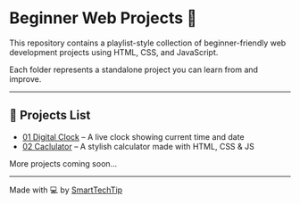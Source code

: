 # Beginner Web Projects 🚀

This repository contains a playlist-style collection of beginner-friendly web development projects using HTML, CSS, and JavaScript.

Each folder represents a standalone project you can learn from and improve.

---

## 📁 Projects List

- [01 Digital Clock](./01%20digital%20clock) – A live clock showing current time and date
- [02 Caclulator](./02%20calculator) – A stylish calculator made with HTML, CSS & JS

More projects coming soon...

---

Made with 💻 by [SmartTechTip](https://smarttechtip.com)

